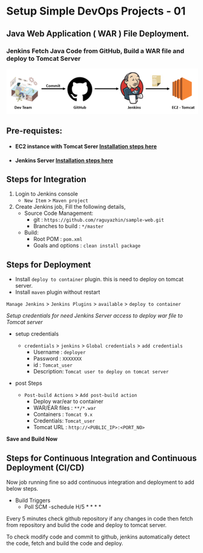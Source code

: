 # Setup Simple DevOps Projects - 01

## Java Web Application ( WAR ) File Deployment.

### Jenkins Fetch Java Code from GitHub, Build a WAR file and deploy to Tomcat Server

![project 1](images/simple-devops-01.png)

## Pre-requistes:

* #### EC2 instance with Tomcat Serer [Installation steps here](../Tomcat/install-tomcat-ec2.md)
* #### Jenkins Server [Installation steps here](../Jenkins/install-jenkins-docker-compose.md)

## Steps for Integration
1. Login to Jenkins console
    - `New Item` > `Maven project`
2. Create Jenkins job, Fill the following details,    
    - Source Code Management:
        - git : `https://github.com/raguyazhin/sample-web.git`
        - Branches to build : `*/master`
    - Build:
        - Root POM : `pom.xml`
        - Goals and options : `clean install package`

## Steps for Deployment
- Install `deploy to container` plugin. this is need to deploy on tomcat server.
- Install `maven` plugin without restart

`Manage Jenkins` > `Jenkins Plugins` > `available` > `deploy to container`

*Setup credentials for need Jenkins Server access to deploy war file to Tomcat server*

- setup credentials
    - `credentials` > `jenkins` > `Global credentials` > `add credentials`
        - Username : `deployer`
        - Password : `XXXXXXX`
        - id : `Tomcat_user`
        - Description: `Tomcat user to deploy on tomcat server`

- post Steps
    - `Post-build Actions` > `Add post-build action`
        - Deploy war/ear to container
        - WAR/EAR files : `**/*.war`
        - Containers : `Tomcat 9.x`
        - Credentials: `Tomcat_user`
        - Tomcat URL : `http://<PUBLIC_IP>:<PORT_NO>`

**Save and Build Now**

## Steps for Continuous Integration and Continuous Deployment (CI/CD)

Now job running fine so add continuous integration and deployment to add below steps.

- Build Triggers
    - Poll SCM
        -schedule H/5 * * * *

Every 5 minutes check github repository if any changes in code then fetch from repository and bulid the code and deploy to tomcat server.

To check modify code and commit to github, jenkins automatically detect the code, fetch and build the code and deploy.